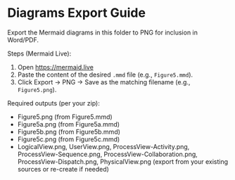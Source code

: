 # Diagrams Export Guide

Export the Mermaid diagrams in this folder to PNG for inclusion in Word/PDF.

Steps (Mermaid Live):
1. Open https://mermaid.live
2. Paste the content of the desired `.mmd` file (e.g., `Figure5.mmd`).
3. Click Export → PNG → Save as the matching filename (e.g., `Figure5.png`).

Required outputs (per your zip):
- Figure5.png (from Figure5.mmd)
- Figure5a.png (from Figure5a.mmd)
- Figure5b.png (from Figure5b.mmd)
- Figure5c.png (from Figure5c.mmd)
- LogicalView.png, UserView.png, ProcessView-Activity.png, ProcessView-Sequence.png, ProcessView-Collaboration.png, ProcessView-Dispatch.png, PhysicalView.png (export from your existing sources or re-create if needed)
